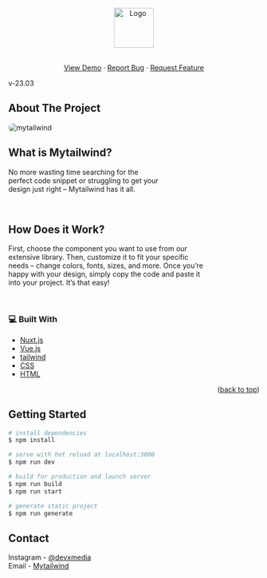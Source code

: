<br />
<div align="center">
  <a href="https://github.com/Ashraful-malik/mytailwind">
    <img src="https://mytailwind.xyz/_nuxt/img/logo.606ea04.png" style="width:5rem;" alt="Logo" >
  </a>
  <p align="center">
    <br />
    <a href="https://mytailwind.xyz/">View Demo</a>
    ·
    <a href="https://github.com/Ashraful-malik/mytailwind/issues">Report Bug</a>
    ·
    <a href="https://github.com/Ashraful-malik/mytailwind/issues">Request Feature</a>
  </p>
</div>

<p id="top">v-23.03<p/>

  <!-- ABOUT THE PROJECT -->

## About The Project

<img src="https://mytailwind.xyz/_nuxt/img/mytailwind.670aa1c.png" alt="mytailwind" style='border-radius:10px' >

<br>

## What is Mytailwind?

<p style='width:60%'>
No more wasting time searching for the perfect code snippet or struggling to get your design just right – Mytailwind has it all.
</p>
<br>

## How Does it Work?

<p style='width:80%'>First, choose the component you want to use from our extensive library. Then, customize it to fit your specific needs – change colors, fonts, sizes, and more. Once you’re happy with your design, simply copy the code and paste it into your project. It’s that easy!</p>

<br>

### 💻 Built With

- [Nuxt.js](https://nextjs.org/)
- [Vue.js](https://vuejs.org/)
- [tailwind](https://tailwindcss.com/)
- [CSS](https://web.dev/learn/css/)
- [HTML](https://html.com/)

<p align="right">(<a href="#top">back to top</a>)</p>

## Getting Started

```bash
# install dependencies
$ npm install

# serve with hot reload at localhost:3000
$ npm run dev

# build for production and launch server
$ npm run build
$ npm run start

# generate static project
$ npm run generate
```

<!-- CONTACT -->

## Contact

Instagram - [@devxmedia](https://www.instagram.com/devxmedia/)
<br>
Email - [Mytailwind](mytailwind.inbox@gmail.com)
